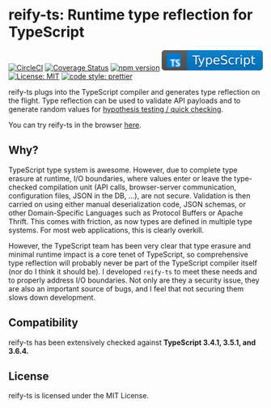 # reify-ts: Runtime type reflection for TypeScript

[![CircleCI](https://circleci.com/gh/hchauvin/reify-ts/tree/master.svg?style=svg)](https://circleci.com/gh/hchauvin/reify-ts/tree/master) [![Coverage Status](https://coveralls.io/repos/github/hchauvin/reify-ts/badge.svg?branch=master)](https://coveralls.io/github/hchauvin/reify-ts?branch=master) [![npm version](https://badge.fury.io/js/reify-ts.svg)](https://badge.fury.io/js/reify-ts) [![typescript](./docs/typescript.svg)](https://aleen42.github.io/badges/src/typescript.svg) [![License: MIT](https://img.shields.io/badge/License-MIT-yellow.svg)](https://opensource.org/licenses/MIT) [![code style: prettier](https://img.shields.io/badge/code_style-prettier-ff69b4.svg)](https://github.com/prettier/prettier)

reify-ts plugs into the TypeScript compiler and generates type reflection on the flight. Type reflection can be used to validate API payloads and to generate random values for [hypothesis testing / quick checking](https://en.wikipedia.org/wiki/QuickCheck).

You can try reify-ts in the browser [here](https://hchauvin.github.io/reify-ts/).

## Why?

TypeScript type system is awesome. However, due to complete type erasure at runtime, I/O boundaries, where values enter or leave the type-checked compilation unit (API calls, browser-server communication, configuration files, JSON in the DB, &hellip;), are not secure. Validation is then carried on using either manual deserialization code, JSON schemas, or other Domain-Specific Languages such as Protocol Buffers or Apache Thrift. This comes with friction, as now types are defined in multiple type systems. For most web applications, this is clearly overkill.

However, the TypeScript team has been very clear that type erasure and minimal runtime impact is a core tenet of TypeScript, so comprehensive type reflection will probably never be part of the TypeScript compiler itself (nor do I think it should be). I developed `reify-ts` to meet these needs and to properly address I/O boundaries. Not only are they a security issue, they are also an important source of bugs, and I feel that not securing them slows down development.

## Compatibility

reify-ts has been extensively checked against **TypeScript 3.4.1, 3.5.1, and 3.6.4.**

## License

reify-ts is licensed under the MIT License.
